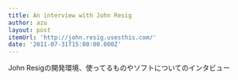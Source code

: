 ```yaml
---
title: An interview with John Resig
author: azu
layout: post
itemUrl: 'http://john.resig.usesthis.com/'
date: '2011-07-31T15:00:00.000Z'
---
```

John Resigの開発環境、使ってるものやソフトについてのインタビュー
